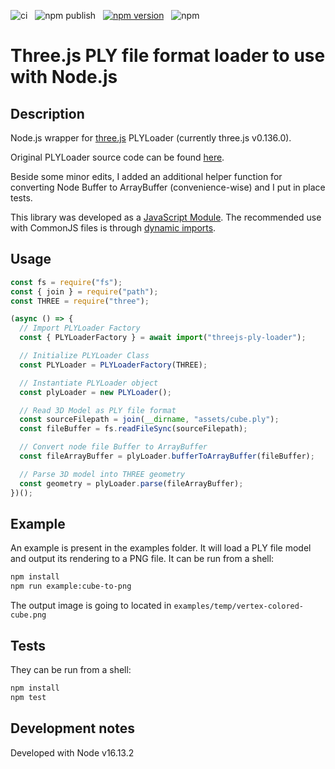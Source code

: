 ![ci](https://github.com/lanceschi/threejs-ply-loader/workflows/ci/badge.svg)&nbsp;&nbsp;&nbsp;![npm publish](https://github.com/lanceschi/threejs-ply-loader/workflows/npm%20publish/badge.svg)&nbsp;&nbsp;&nbsp;[![npm version](https://badge.fury.io/js/threejs-ply-loader.svg)](http://badge.fury.io/js/threejs-ply-loader)&nbsp;&nbsp;&nbsp;![npm](https://img.shields.io/npm/dm/threejs-ply-loader)


# Three.js PLY file format loader to use with Node.js

## Description
Node.js wrapper for [three.js][THREEJS-github-link] PLYLoader (currently three.js v0.136.0).

Original PLYLoader source code can be found [here][PLYLoader-source-link].

Beside some minor edits, I added an additional helper function for converting Node Buffer to ArrayBuffer (convenience-wise) and I put in place tests.

This library was developed as a [JavaScript Module][javascript-module-url]. The recommended use with CommonJS files is through [dynamic imports][dynamic-import-url].

## Usage

```javascript
const fs = require("fs");
const { join } = require("path");
const THREE = require("three");

(async () => {
  // Import PLYLoader Factory
  const { PLYLoaderFactory } = await import("threejs-ply-loader");

  // Initialize PLYLoader Class
  const PLYLoader = PLYLoaderFactory(THREE);

  // Instantiate PLYLoader object
  const plyLoader = new PLYLoader();

  // Read 3D Model as PLY file format
  const sourceFilepath = join(__dirname, "assets/cube.ply");
  const fileBuffer = fs.readFileSync(sourceFilepath);

  // Convert node file Buffer to ArrayBuffer
  const fileArrayBuffer = plyLoader.bufferToArrayBuffer(fileBuffer);

  // Parse 3D model into THREE geometry
  const geometry = plyLoader.parse(fileArrayBuffer);
})();
```


## Example

An example is present in the examples folder. It will load a PLY file model and output its rendering to a PNG file. It can be run from a shell:

```bash
npm install
npm run example:cube-to-png
```

The output image is going to located in `examples/temp/vertex-colored-cube.png`


## Tests
They can be run from a shell:

```bash
npm install
npm test
```

## Development notes
Developed with Node v16.13.2

[THREEJS-github-link]: https://github.com/mrdoob/three.js
[PLYLoader-source-link]: https://github.com/mrdoob/three.js/blob/r136/examples/js/loaders/PLYLoader.js
[javascript-module-url]: https://developer.mozilla.org/en-US/docs/Web/JavaScript/Guide/Modules
[dynamic-import-url]: https://v8.dev/features/dynamic-import#dynamic
